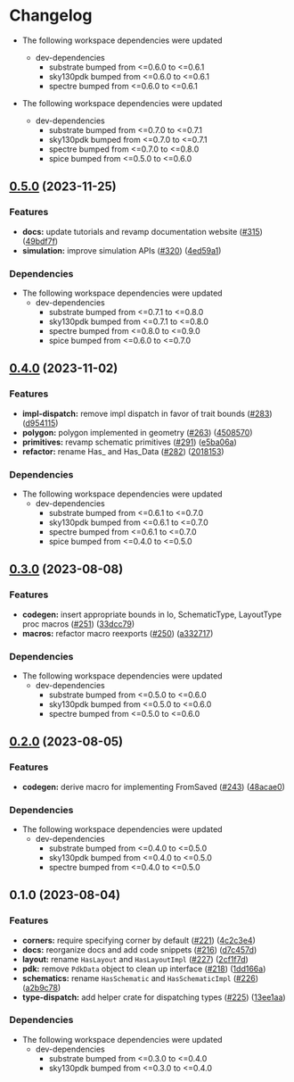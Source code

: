 # Changelog

* The following workspace dependencies were updated
  * dev-dependencies
    * substrate bumped from <=0.6.0 to <=0.6.1
    * sky130pdk bumped from <=0.6.0 to <=0.6.1
    * spectre bumped from <=0.6.0 to <=0.6.1

* The following workspace dependencies were updated
  * dev-dependencies
    * substrate bumped from <=0.7.0 to <=0.7.1
    * sky130pdk bumped from <=0.7.0 to <=0.7.1
    * spectre bumped from <=0.7.0 to <=0.8.0
    * spice bumped from <=0.5.0 to <=0.6.0

## [0.5.0](https://github.com/ucb-substrate/substrate2/compare/examples-v0.4.1...examples-v0.5.0) (2023-11-25)


### Features

* **docs:** update tutorials and revamp documentation website ([#315](https://github.com/ucb-substrate/substrate2/issues/315)) ([49bdf7f](https://github.com/ucb-substrate/substrate2/commit/49bdf7ff61e2fdbf19022697d518ad7fbafb465f))
* **simulation:** improve simulation APIs ([#320](https://github.com/ucb-substrate/substrate2/issues/320)) ([4ed59a1](https://github.com/ucb-substrate/substrate2/commit/4ed59a1283f9546e8336cc96015bd87c55682777))


### Dependencies

* The following workspace dependencies were updated
  * dev-dependencies
    * substrate bumped from <=0.7.1 to <=0.8.0
    * sky130pdk bumped from <=0.7.1 to <=0.8.0
    * spectre bumped from <=0.8.0 to <=0.9.0
    * spice bumped from <=0.6.0 to <=0.7.0

## [0.4.0](https://github.com/ucb-substrate/substrate2/compare/examples-v0.3.1...examples-v0.4.0) (2023-11-02)


### Features

* **impl-dispatch:** remove impl dispatch in favor of trait bounds ([#283](https://github.com/ucb-substrate/substrate2/issues/283)) ([d954115](https://github.com/ucb-substrate/substrate2/commit/d9541152db52aebde928e41c0d800453e906d62b))
* **polygon:** polygon implemented in geometry ([#263](https://github.com/ucb-substrate/substrate2/issues/263)) ([4508570](https://github.com/ucb-substrate/substrate2/commit/45085706a30a12f4af6c5e3f642ca55b4c32dd24))
* **primitives:** revamp schematic primitives ([#291](https://github.com/ucb-substrate/substrate2/issues/291)) ([e5ba06a](https://github.com/ucb-substrate/substrate2/commit/e5ba06ab10008b72e78397ad70781caa6bc61791))
* **refactor:** rename Has_ and Has_Data ([#282](https://github.com/ucb-substrate/substrate2/issues/282)) ([2018153](https://github.com/ucb-substrate/substrate2/commit/2018153686dd7ef3df0e10874db3c656ca245026))


### Dependencies

* The following workspace dependencies were updated
  * dev-dependencies
    * substrate bumped from <=0.6.1 to <=0.7.0
    * sky130pdk bumped from <=0.6.1 to <=0.7.0
    * spectre bumped from <=0.6.1 to <=0.7.0
    * spice bumped from <=0.4.0 to <=0.5.0

## [0.3.0](https://github.com/substrate-labs/substrate2/compare/examples-v0.2.0...examples-v0.3.0) (2023-08-08)


### Features

* **codegen:** insert appropriate bounds in Io, SchematicType, LayoutType proc macros ([#251](https://github.com/substrate-labs/substrate2/issues/251)) ([33dcc79](https://github.com/substrate-labs/substrate2/commit/33dcc797fdbeb21ad046093e655acf965fd99321))
* **macros:** refactor macro reexports ([#250](https://github.com/substrate-labs/substrate2/issues/250)) ([a332717](https://github.com/substrate-labs/substrate2/commit/a332717e549fdea50306067e1c92dc60293aed4c))


### Dependencies

* The following workspace dependencies were updated
  * dev-dependencies
    * substrate bumped from <=0.5.0 to <=0.6.0
    * sky130pdk bumped from <=0.5.0 to <=0.6.0
    * spectre bumped from <=0.5.0 to <=0.6.0

## [0.2.0](https://github.com/substrate-labs/substrate2/compare/examples-v0.1.0...examples-v0.2.0) (2023-08-05)


### Features

* **codegen:** derive macro for implementing FromSaved ([#243](https://github.com/substrate-labs/substrate2/issues/243)) ([48acae0](https://github.com/substrate-labs/substrate2/commit/48acae0fb8915c4f968223268c92077f2deda979))


### Dependencies

* The following workspace dependencies were updated
  * dev-dependencies
    * substrate bumped from <=0.4.0 to <=0.5.0
    * sky130pdk bumped from <=0.4.0 to <=0.5.0
    * spectre bumped from <=0.4.0 to <=0.5.0

## 0.1.0 (2023-08-04)


### Features

* **corners:** require specifying corner by default ([#221](https://github.com/substrate-labs/substrate2/issues/221)) ([4c2c3e4](https://github.com/substrate-labs/substrate2/commit/4c2c3e4a3cd8b7e68921baf3af8b87f1da048936))
* **docs:** reorganize docs and add code snippets ([#216](https://github.com/substrate-labs/substrate2/issues/216)) ([d7c457d](https://github.com/substrate-labs/substrate2/commit/d7c457d4e5c1d4846549a0e6df958243042285db))
* **layout:** rename `HasLayout` and `HasLayoutImpl` ([#227](https://github.com/substrate-labs/substrate2/issues/227)) ([2cf1f7d](https://github.com/substrate-labs/substrate2/commit/2cf1f7d435549df26ff15370e7324e9df76e0e4f))
* **pdk:** remove `PdkData` object to clean up interface ([#218](https://github.com/substrate-labs/substrate2/issues/218)) ([1dd166a](https://github.com/substrate-labs/substrate2/commit/1dd166a8f23e7b3c011c01b5c8527b8c5494ddea))
* **schematics:** rename `HasSchematic` and `HasSchematicImpl` ([#226](https://github.com/substrate-labs/substrate2/issues/226)) ([a2b9c78](https://github.com/substrate-labs/substrate2/commit/a2b9c78ea6ff56983e9a02aeafe655e92852c264))
* **type-dispatch:** add helper crate for dispatching types ([#225](https://github.com/substrate-labs/substrate2/issues/225)) ([13ee1aa](https://github.com/substrate-labs/substrate2/commit/13ee1aa1b287ed0c147549003c0af815b849577b))


### Dependencies

* The following workspace dependencies were updated
  * dev-dependencies
    * substrate bumped from <=0.3.0 to <=0.4.0
    * sky130pdk bumped from <=0.3.0 to <=0.4.0
